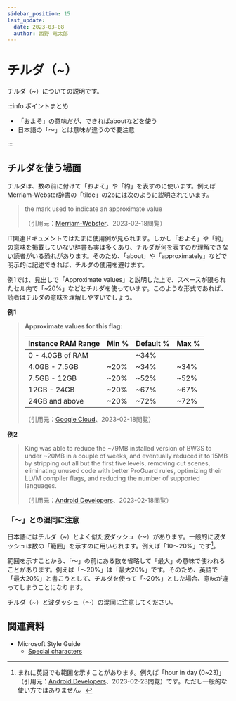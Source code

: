 ```yaml
---
sidebar_position: 15
last_update:
  date: 2023-03-08
  author: 西野 竜太郎
---
```


# チルダ（~）

チルダ（~）についての説明です。

:::info ポイントまとめ

- 「およそ」の意味だが、できればaboutなどを使う
- 日本語の「〜」とは意味が違うので要注意

:::

## チルダを使う場面

チルダは、数の前に付けて「およそ」や「約」を表すのに使います。例えばMerriam-Webster辞書の「tilde」の2bには次のように説明されています。

> the mark used to indicate an approximate value
>
> （引用元：[Merriam-Webster](https://www.merriam-webster.com/dictionary/tilde)、2023-02-18閲覧）

IT関連ドキュメントではたまに使用例が見られます。しかし「およそ」や「約」の意味を掲載していない辞書も実は多くあり、チルダが何を表すのか理解できない読者がいる恐れがあります。そのため、「about」や「approximately」などで明示的に記述できれば、チルダの使用を避けます。

例1では、見出しで「Approximate values」と説明した上で、スペースが限られたセル内で「~20%」などとチルダを使っています。このような形式であれば、読者はチルダの意味を理解しやすいでしょう。

**例1**

> **Approximate values for this flag:**
> 
> |Instance RAM Range|Min %|Default %|Max %|
> |:-|:-|:-|:-|
> |0 - 4.0GB of RAM||~34%||	
> |4.0GB - 7.5GB|~20%|~34%|~34%|
> |7.5GB - 12GB|~20%|~52%|~52%|
> |12GB - 24GB|~20%|~67%|~67%|
> |24GB and above|~20%|~72%|~72%|
>
> （引用元：[Google Cloud](https://cloud.google.com/sql/docs/mysql/flags?hl=en)、2023-02-18閲覧）

**例2**

> King was able to reduce the ~79MB installed version of BW3S to under ~20MB in a couple of weeks, and eventually reduced it to 15MB by stripping out all but the first five levels, removing cut scenes, eliminating unused code with better ProGuard rules, optimizing their LLVM compiler flags, and reducing the number of supported languages.
>
> （引用元：[Android Developers](https://developer.android.com/stories/instant-apps/king)、2023-02-18閲覧）

### 「〜」との混同に注意

日本語にはチルダ（~）とよく似た波ダッシュ（〜）があります。一般的に波ダッシュは数の「範囲」を示すのに用いられます。例えば「10〜20%」です[^1]。

範囲を示すことから、「〜」の前にある数を省略して「最大」の意味で使われることがあります。例えば「〜20%」は「最大20%」です。そのため、英語で「最大20%」と書こうとして、チルダを使って「~20%」とした場合、意味が違ってしまうことになります。

チルダ（~）と波ダッシュ（〜）の混同に注意してください。

[^1]: まれに英語でも範囲を示すことがあります。例えば「hour in day (0~23)」（引用元：[Android Developers](https://developer.android.com/reference/kotlin/android/icu/text/DateFormat.HourCycle)、2023-02-23閲覧）です。ただし一般的な使い方ではありません。

## 関連資料

- Microsoft Style Guide
    - [Special characters](https://learn.microsoft.com/en-us/style-guide/a-z-word-list-term-collections/term-collections/special-characters)
